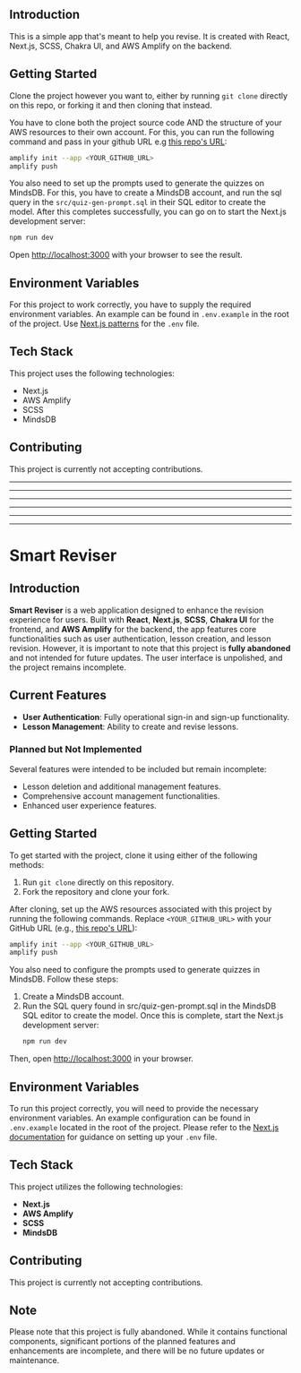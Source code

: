 ## Introduction

This is a simple app that's meant to help you revise. It is created with React,
Next.js, SCSS, Chakra UI, and AWS Amplify on the backend.

## Getting Started

Clone the project however you want to, either by running `git clone` directly on
this repo, or forking it and then cloning that instead.

You have to clone both the project source code AND the structure of your AWS
resources to their own account. For this, you can run the following command and
pass in your github URL e.g [this repo's
URL](https://github.com/abdulramon-jemil/smart-reviser):

```bash
amplify init --app <YOUR_GITHUB_URL>
amplify push
```

You also need to set up the prompts used to generate the quizzes on MindsDB. For
this, you have to create a MindsDB account, and run the sql query in the
`src/quiz-gen-prompt.sql` in their SQL editor to create the model. After this
completes successfully, you can go on to start the Next.js development server:

```bash
npm run dev
```

Open [http://localhost:3000](http://localhost:3000) with your browser to see the
result.

## Environment Variables

For this project to work correctly, you have to supply the required environment
variables. An example can be found in `.env.example` in the root of the project.
Use [Next.js
patterns](https://nextjs.org/docs/basic-features/environment-variables) for the
`.env` file.

## Tech Stack

This project uses the following technologies:

- Next.js
- AWS Amplify
- SCSS
- MindsDB

## Contributing

This project is currently not accepting contributions.

---

---

---

---

---

---

# Smart Reviser

## Introduction

**Smart Reviser** is a web application designed to enhance the revision
experience for users. Built with **React**, **Next.js**, **SCSS**, **Chakra UI**
for the frontend, and **AWS Amplify** for the backend, the app features core
functionalities such as user authentication, lesson creation, and lesson
revision. However, it is important to note that this project is **fully
abandoned** and not intended for future updates. The user interface is
unpolished, and the project remains incomplete.

## Current Features

- **User Authentication**: Fully operational sign-in and sign-up functionality.
- **Lesson Management**: Ability to create and revise lessons.

### Planned but Not Implemented

Several features were intended to be included but remain incomplete:

- Lesson deletion and additional management features.
- Comprehensive account management functionalities.
- Enhanced user experience features.

## Getting Started

To get started with the project, clone it using either of the following methods:

1. Run `git clone` directly on this repository.
2. Fork the repository and clone your fork.

After cloning, set up the AWS resources associated with this project by running
the following commands. Replace `<YOUR_GITHUB_URL>` with your GitHub URL (e.g.,
[this repo's URL](https://github.com/abdulramon-jemil/smart-reviser)):

```bash
amplify init --app <YOUR_GITHUB_URL>
amplify push
```

You also need to configure the prompts used to generate quizzes in MindsDB.
Follow these steps:

1. Create a MindsDB account.
2. Run the SQL query found in src/quiz-gen-prompt.sql in the MindsDB SQL editor
   to create the model. Once this is complete, start the Next.js development
   server:
   ```bash
   npm run dev
   ```

Then, open [http://localhost:3000](http://localhost:3000) in your browser.

## Environment Variables

To run this project correctly, you will need to provide the necessary
environment variables. An example configuration can be found in `.env.example`
located in the root of the project. Please refer to the [Next.js
documentation](https://nextjs.org/docs/basic-features/environment-variables) for
guidance on setting up your `.env` file.

## Tech Stack

This project utilizes the following technologies:

- **Next.js**
- **AWS Amplify**
- **SCSS**
- **MindsDB**

## Contributing

This project is currently not accepting contributions.

## Note

Please note that this project is fully abandoned. While it contains functional
components, significant portions of the planned features and enhancements are
incomplete, and there will be no future updates or maintenance.
